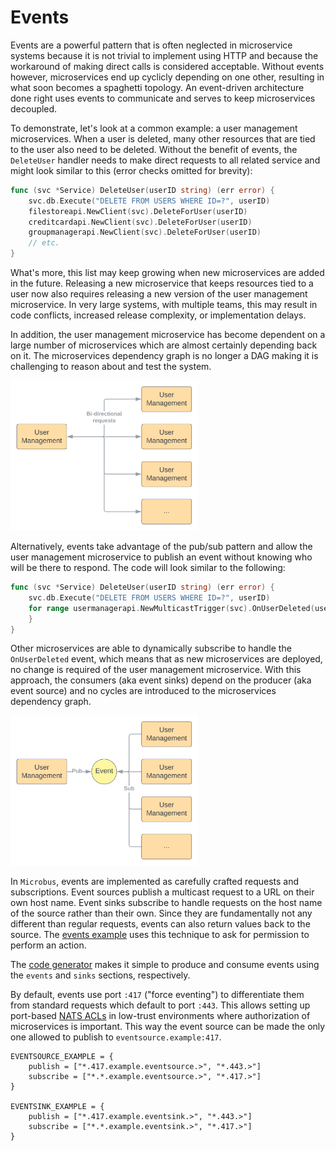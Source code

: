 # Events

Events are a powerful pattern that is often neglected in microservice systems because it is not trivial to implement using HTTP and because the workaround of making direct calls is considered acceptable. Without events however, microservices end up cyclicly depending on one other, resulting in what soon becomes a spaghetti topology. An event-driven architecture done right uses events to communicate and serves to keep microservices decoupled.

To demonstrate, let's look at a common example: a user management microservices. When a user is deleted, many other resources that are tied to the user also need to be deleted. Without the benefit of events, the `DeleteUser` handler needs to make direct requests to all related service and might look similar to this (error checks omitted for brevity):

```go
func (svc *Service) DeleteUser(userID string) (err error) {
    svc.db.Execute("DELETE FROM USERS WHERE ID=?", userID)
    filestoreapi.NewClient(svc).DeleteForUser(userID)
    creditcardapi.NewClient(svc).DeleteForUser(userID)
    groupmanagerapi.NewClient(svc).DeleteForUser(userID)
    // etc.
}
```

What's more, this list may keep growing when new microservices are added in the future. Releasing a new microservice that keeps resources tied to a user now also requires releasing a new version of the user management microservice. In very large systems, with multiple teams, this may result in code conflicts, increased release complexity, or implementation delays.

In addition, the user management microservice has become dependent on a large number of microservices which are almost certainly depending back on it. The microservices dependency graph is no longer a DAG making it is challenging to reason about and test the system.

<img src="events-1.svg" width="300">

Alternatively, events take advantage of the pub/sub pattern and allow the user management microservice to publish an event without knowing who will be there to respond. The code will look similar to the following:

```go
func (svc *Service) DeleteUser(userID string) (err error) {
    svc.db.Execute("DELETE FROM USERS WHERE ID=?", userID)
    for range usermanagerapi.NewMulticastTrigger(svc).OnUserDeleted(userID) {
    }
}
```

Other microservices are able to dynamically subscribe to handle the `OnUserDeleted` event, which means that as new microservices are deployed, no change is required of the user management microservice. With this approach, the consumers (aka event sinks) depend on the producer (aka event source) and no cycles are introduced to the microservices dependency graph.

<img src="events-2.svg" width="300">

In `Microbus`, events are implemented as carefully crafted requests and subscriptions. Event sources publish a multicast request to a URL on their own host name. Event sinks subscribe to handle requests on the host name of the source rather than their own. Since they are fundamentally not any different than regular requests, events can also return values back to the source. The [events example](../structure/examples.md) uses this technique to ask for permission to perform an action. 

The [code generator](./codegen.md) makes it simple to produce and consume events using the `events` and `sinks` sections, respectively.

By default, events use port `:417` ("force eventing") to differentiate them from standard requests which default to port `:443`. This allows setting up port-based [NATS ACLs](https://docs.nats.io/running-a-nats-service/configuration/securing_nats/authorization) in low-trust environments where authorization of microservices is important. This way the event source can be made the only one allowed to publish to `eventsource.example:417`.

```
EVENTSOURCE_EXAMPLE = {
    publish = ["*.417.example.eventsource.>", "*.443.>"]
    subscribe = ["*.*.example.eventsource.>", "*.417.>"]
}

EVENTSINK_EXAMPLE = {
    publish = ["*.417.example.eventsink.>", "*.443.>"]
    subscribe = ["*.*.example.eventsink.>", "*.417.>"]
}
```
